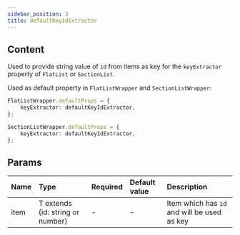 ```yaml
---
sidebar_position: 3
title: defaultKeyIdExtractor
---
```


## Content

Used to provide string value of `id` from items as key for the `keyExtractor` property of `FlatList` or `SectionList`.

Used as default property in `FlatListWrapper` and `SectionListWrapper`:

```typescript jsx
FlatListWrapper.defaultProps = {
    keyExtractor: defaultKeyIdExtractor,
};

SectionListWrapper.defaultProps = {
    keyExtractor: defaultKeyIdExtractor,
};
```

## Params
| Name            | Type           | Required       | Default value  | Description
|:----------------|:---------------|:---------------|:---------------|:---------------------------    
| item           | T extends {id: string or number}         | -           | -              | Item which has `id` and will be used as key
